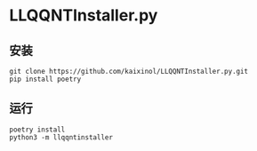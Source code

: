 # LLQQNTInstaller.py
## 安装
```commandline
git clone https://github.com/kaixinol/LLQQNTInstaller.py.git
pip install poetry
```
## 运行
```commandline
poetry install
python3 -m llqqntinstaller
```